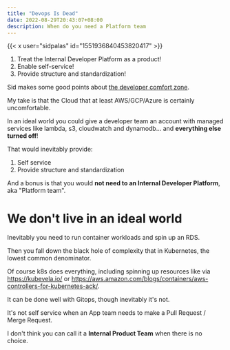 ```yaml
---
title: "Devops Is Dead"
date: 2022-08-29T20:43:07+08:00
description: When do you need a Platform team
---
```


{{< x user="sidpalas" id="1551936840453820417" >}}

1. Treat the Internal Developer Platform as a product!
1. Enable self-service!
1. Provide structure and standardization!

Sid makes some good points about [the developer comfort
zone](https://twitter.com/sidpalas/status/1551936875216134147).

My take is that the Cloud that at least AWS/GCP/Azure is certainly
uncomfortable.

In an ideal world you could give a developer team an account with managed
services like lambda, s3, cloudwatch and dynamodb... and **everything else
turned off**!

That would inevitably provide:

1. Self service
2. Provide structure and standardization

And a bonus is that you would **not need to an Internal Developer Platform**, aka "Platform team".

# We don't live in an ideal world

Inevitably you need to run container workloads and spin up an RDS.

Then you fall down the black hole of complexity that in Kubernetes, the lowest
common denominator.

Of course k8s does everything, including spinning up resources like via https://kubevela.io/ or https://aws.amazon.com/blogs/containers/aws-controllers-for-kubernetes-ack/.

It can be done well with Gitops, though inevitably it's not.

It's not self service when an App team needs to make a Pull Request / Merge Request.

I don't think you can call it a **Internal Product Team** when there is no
choice.
